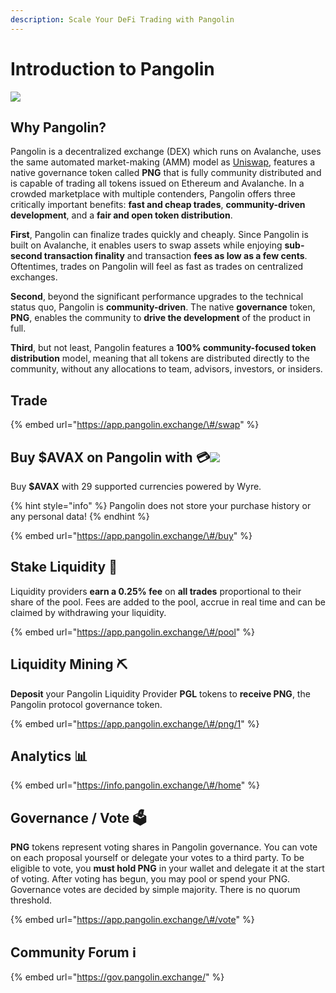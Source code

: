 ```yaml
---
description: Scale Your DeFi Trading with Pangolin
---
```


# Introduction to Pangolin

![](.gitbook/assets/logo.svg)

## Why Pangolin?

Pangolin is a decentralized exchange \(DEX\) which runs on Avalanche, uses the same automated market-making \(AMM\) model as [Uniswap](https://docs.uniswap.org/protocol/V2/concepts/protocol-overview/how-uniswap-works), features a native governance token called **PNG** that is fully community distributed and is capable of trading all tokens issued on Ethereum and Avalanche. In a crowded marketplace with multiple contenders, Pangolin offers three critically important benefits: **fast and cheap trades**, **community-driven development**, and a **fair and open token distribution**.

**First**, Pangolin can finalize trades quickly and cheaply. Since Pangolin is built on Avalanche, it enables users to swap assets while enjoying **sub-second transaction finality** and transaction **fees as low as a few cents**. Oftentimes, trades on Pangolin will feel as fast as trades on centralized exchanges. 

**Second**, beyond the significant performance upgrades to the technical status quo, Pangolin is **community-driven**. The native **governance** token, **PNG**, enables the community to **drive the development** of the product in full. 

**Third**, but not least, Pangolin features a **100% community-focused token distribution** model, meaning that all tokens are distributed directly to the community, without any allocations to team, advisors, investors, or insiders.

## **Trade**

{% embed url="https://app.pangolin.exchange/\#/swap" %}

## Buy $AVAX on Pangolin with 💳![](.gitbook/assets/pay.png) 

Buy **$AVAX** with 29 supported currencies powered by Wyre. 

{% hint style="info" %}
Pangolin does not store your purchase history or any personal data!
{% endhint %}

{% embed url="https://app.pangolin.exchange/\#/buy" %}

## Stake Liquidity 🥩 

Liquidity providers **earn a 0.25% fee** on **all trades** proportional to their share of the pool. Fees are added to the pool, accrue in real time and can be claimed by withdrawing your liquidity.

{% embed url="https://app.pangolin.exchange/\#/pool" %}

## Liquidity Mining ⛏ 

**Deposit** your Pangolin Liquidity Provider **PGL** tokens to **receive PNG**, the Pangolin protocol governance token.

{% embed url="https://app.pangolin.exchange/\#/png/1" %}

## Analytics 📊 

{% embed url="https://info.pangolin.exchange/\#/home" %}

## Governance / Vote 🗳 

**PNG** tokens represent voting shares in Pangolin governance. You can vote on each proposal yourself or delegate your votes to a third party. To be eligible to vote, you **must hold PNG** in your wallet and delegate it at the start of voting. After voting has begun, you may pool or spend your PNG. Governance votes are decided by simple majority. There is no quorum threshold.

{% embed url="https://app.pangolin.exchange/\#/vote" %}

## Community Forum ℹ 

{% embed url="https://gov.pangolin.exchange/" %}



